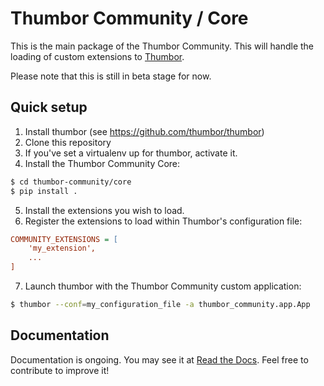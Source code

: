 # Thumbor Community / Core

This is the main package of the Thumbor Community. This will handle the loading of custom extensions to [Thumbor](https://github.com/thumbor/thumbor).

Please note that this is still in beta stage for now.

## Quick setup

1. Install thumbor (see https://github.com/thumbor/thumbor)
2. Clone this repository
3. If you've set a virtualenv up for thumbor, activate it.
4. Install the Thumbor Community Core:
```bash
$ cd thumbor-community/core
$ pip install .
```
5. Install the extensions you wish to load.
6. Register the extensions to load within Thumbor's configuration file:
```ini
COMMUNITY_EXTENSIONS = [
    'my_extension',
    ...
]
```
7. Launch thumbor with the Thumbor Community custom application:
```bash
$ thumbor --conf=my_configuration_file -a thumbor_community.app.App
```

## Documentation

Documentation is ongoing. You may see it at [Read the Docs](http://thumbor-community-core.readthedocs.org/en/latest/). Feel free to contribute to improve it!
